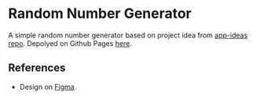 # Random Number Generator

A simple random number generator based on project idea from [app-ideas repo](https://github.com/florinpop17/app-ideas/blob/master/Projects/1-Beginner/Random-Number-Generator.md). Depolyed on Github Pages [here](https://ranmerc.github.io/implement-app-ideas/beginner/Random-Number-Generator/index.html).

## References

- Design on [Figma](https://www.figma.com/file/kpyRPnYT5LiA1EDySy1Jds/Random-Number-Generator?node-id=0%3A1).
